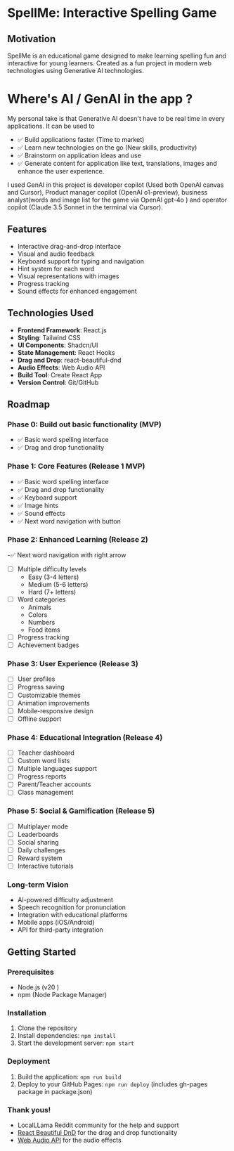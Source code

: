 # SpellMe: Interactive Spelling Game

## Motivation
SpellMe is an educational game designed to make learning spelling fun and interactive for young learners. 
Created as a fun project in modern web technologies using Generative AI technologies.

# Where's AI / GenAI in the app ? 
My personal take is that Generative AI doesn't have to be real time in every applications. It can be used to 
- ✅ Build applications faster (Time to market)
- ✅ Learn new technologies on the go (New skills, productivity)
- ✅ Brainstorm on application ideas and use
- ✅ Generate content for application like text, translations, images and enhance the user experience.

I used GenAI in this project is developer copilot (Used both OpenAI canvas and Cursor), Product manager copilot (OpenAI o1-preview), business analyst(words and image list for the game via OpenAI gpt-4o ) and operator copilot (Claude 3.5 Sonnet in the terminal via Cursor).


## Features
- Interactive drag-and-drop interface
- Visual and audio feedback
- Keyboard support for typing and navigation
- Hint system for each word
- Visual representations with images
- Progress tracking
- Sound effects for enhanced engagement

## Technologies Used
- **Frontend Framework**: React.js
- **Styling**: Tailwind CSS
- **UI Components**: Shadcn/UI
- **State Management**: React Hooks
- **Drag and Drop**: react-beautiful-dnd
- **Audio Effects**: Web Audio API
- **Build Tool**: Create React App
- **Version Control**: Git/GitHub

## Roadmap

### Phase 0: Build out basic functionality (MVP)
- ✅ Basic word spelling interface
- ✅ Drag and drop functionality

### Phase 1: Core Features (Release 1 MVP)
- ✅ Basic word spelling interface
- ✅ Drag and drop functionality
- ✅ Keyboard support
- ✅ Image hints
- ✅ Sound effects
- ✅ Next word navigation with button

### Phase 2: Enhanced Learning (Release 2)
-✅ Next word navigation with right arrow
- [ ] Multiple difficulty levels
  - Easy (3-4 letters)
  - Medium (5-6 letters)
  - Hard (7+ letters)
- [ ] Word categories
  - Animals
  - Colors
  - Numbers
  - Food items
- [ ] Progress tracking
- [ ] Achievement badges

### Phase 3: User Experience (Release 3)
- [ ] User profiles
- [ ] Progress saving
- [ ] Customizable themes
- [ ] Animation improvements
- [ ] Mobile-responsive design
- [ ] Offline support

### Phase 4: Educational Integration (Release 4)
- [ ] Teacher dashboard
- [ ] Custom word lists
- [ ] Multiple languages support
- [ ] Progress reports
- [ ] Parent/Teacher accounts
- [ ] Class management

### Phase 5: Social & Gamification (Release 5)
- [ ] Multiplayer mode
- [ ] Leaderboards
- [ ] Social sharing
- [ ] Daily challenges
- [ ] Reward system
- [ ] Interactive tutorials

### Long-term Vision
- AI-powered difficulty adjustment
- Speech recognition for pronunciation
- Integration with educational platforms
- Mobile apps (iOS/Android)
- API for third-party integration

## Getting Started

### Prerequisites
- Node.js (v20 )
- npm (Node Package Manager)

### Installation
1. Clone the repository
2. Install dependencies: `npm install`
3. Start the development server: `npm start`

### Deployment
1. Build the application: `npm run build`
2. Deploy to your GitHub Pages: `npm run deploy` (includes gh-pages package in package.json)

### Thank yous!
- LocalLLama Reddit community for the help and support
- [React Beautiful DnD](https://github.com/atlassian/react-beautiful-dnd) for the drag and drop functionality
- [Web Audio API](https://developer.mozilla.org/en-US/docs/Web/API/Web_Audio_API) for the audio effects

